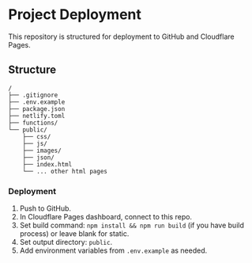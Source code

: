 # Project Deployment

This repository is structured for deployment to GitHub and Cloudflare Pages.

## Structure
```
/
├── .gitignore
├── .env.example
├── package.json
├── netlify.toml
├── functions/
└── public/
    ├── css/
    ├── js/
    ├── images/
    ├── json/
    ├── index.html
    └── ... other html pages
```

### Deployment
1. Push to GitHub.
2. In Cloudflare Pages dashboard, connect to this repo.
3. Set build command: `npm install && npm run build` (if you have build process) or leave blank for static.
4. Set output directory: `public`.
5. Add environment variables from `.env.example` as needed.
